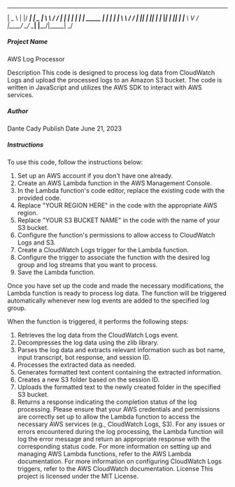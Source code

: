 
 ____      _  ____           ____  _______     __
|  _ \    | |/ ___|         |  _ \| ____\ \   / /
| | | |_  | | |      _____  | | | |  _|  \ \ / / 
| |_| | |_| | |___  |_____| | |_| | |___  \ V /  
|____/ \___/ \____|         |____/|_____|  \_/  

##### Project Name
AWS Log Processor

Description
This code is designed to process log data from CloudWatch Logs and upload the processed logs to an Amazon S3 bucket. The code is written in JavaScript and utilizes the AWS SDK to interact with AWS services.

##### Author
Dante Cady
Publish Date
June 21, 2023
##### Instructions
To use this code, follow the instructions below:
1.	Set up an AWS account if you don't have one already.
2.	Create an AWS Lambda function in the AWS Management Console.
3.	In the Lambda function's code editor, replace the existing code with the provided code.
4.	Replace "YOUR REGION HERE" in the code with the appropriate AWS region.
5.	Replace "YOUR S3 BUCKET NAME" in the code with the name of your S3 bucket.
6.	Configure the function's permissions to allow access to CloudWatch Logs and S3.
7.	Create a CloudWatch Logs trigger for the Lambda function.
8.	Configure the trigger to associate the function with the desired log group and log streams that you want to process.
9.	Save the Lambda function.
    
Once you have set up the code and made the necessary modifications, the Lambda function is ready to process log data. The function will be triggered automatically whenever new log events are added to the specified log group.

When the function is triggered, it performs the following steps:
1.	Retrieves the log data from the CloudWatch Logs event.
2.	Decompresses the log data using the zlib library.
3.	Parses the log data and extracts relevant information such as bot name, input transcript, bot response, and session ID.
4.	Processes the extracted data as needed.
5.	Generates formatted text content containing the extracted information.
6.	Creates a new S3 folder based on the session ID.
7.	Uploads the formatted text to the newly created folder in the specified S3 bucket.
8.	Returns a response indicating the completion status of the log processing.
Please ensure that your AWS credentials and permissions are correctly set up to allow the Lambda function to access the necessary AWS services (e.g., CloudWatch Logs, S3).
For any issues or errors encountered during the log processing, the Lambda function will log the error message and return an appropriate response with the corresponding status code.
For more information on setting up and managing AWS Lambda functions, refer to the AWS Lambda documentation.
For more information on configuring CloudWatch Logs triggers, refer to the AWS CloudWatch documentation.
License
This project is licensed under the MIT License.

